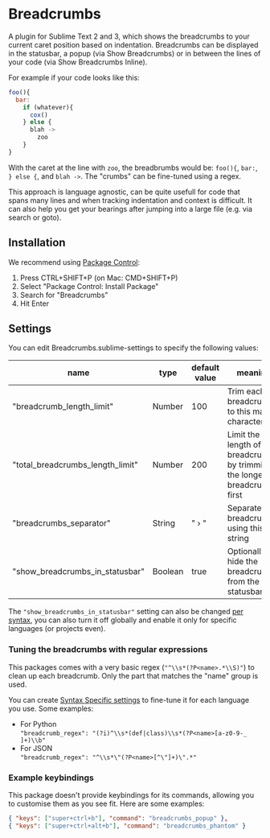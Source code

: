 # Breadcrumbs
A plugin for Sublime Text 2 and 3, which shows the breadcrumbs to your current caret position based on indentation.
Breadcrumbs can be displayed in the statusbar, a popup (via Show Breadcrumbs) or in between the lines of your code (via Show Breadcrumbs Inline).

For example if your code looks like this:

```javascript
foo(){
  bar:
    if (whatever){
      cox()
    } else {
      blah ->
        zoo
    }
}
```

With the caret at the line with `zoo`, the breadbrumbs would be:
`foo(){`, `bar:`, `} else {`, and `blah ->`. The "crumbs" can be fine-tuned using a regex.

This approach is language agnostic, can be quite usefull for code that spans many lines and when tracking indentation and context is difficult. It can also help you get your bearings after jumping into a large file (e.g. via search or goto).

## Installation

We recommend using [Package Control](https://packagecontrol.io/):

1. Press CTRL+SHIFT+P (on Mac: CMD+SHIFT+P)
2. Select "Package Control: Install Package"
3. Search for "Breadcrumbs"
4. Hit Enter

## Settings

You can edit Breadcrumbs.sublime-settings to specify the following values:

| name | type | default value | meaning |
|------|------|---------|---------|
|"breadcrumb_length_limit" | Number | 100 | Trim each breadcrumb to this many characters |
| "total_breadcrumbs_length_limit" | Number | 200 | Limit the total length of the breadcrumbs, by trimming the longest breadcrumbs first |
| "breadcrumbs_separator" | String | " › " | Separate breadcrumbs using this string |
| "show_breadcrumbs_in_statusbar" | Boolean | true | Optionally hide the breadcrumbs from the statusbar |

The `"show_breadcrumbs_in_statusbar"` setting can also be changed [per syntax](https://www.sublimetext.com/docs/3/settings.html), you can also turn it off globally and enable it only for specific languages (or projects even).

### Tuning the breadcrumbs with regular expressions

This packages comes with a very basic regex (`"^\\s*(?P<name>.*\\S)"`) to clean up each breadcrumb. Only the part that matches the "name" group is used.

You can create [Syntax Specific settings](https://www.sublimetext.com/docs/3/settings.html) to fine-tune it for each language you use. Some examples:

- For Python  
`"breadcrumb_regex": "(?i)^\\s*(def|class)\\s*(?P<name>[a-z0-9-_ ]+)\\b"`
- For JSON  
`"breadcrumb_regex": "^\\s*\"(?P<name>[^\"]+)\".*"`

### Example keybindings

This package doesn't provide keybindings for its commands, allowing you to customise them as you see fit. Here are some examples:

```json
{ "keys": ["super+ctrl+b"], "command": "breadcrumbs_popup" },
{ "keys": ["super+ctrl+alt+b"], "command": "breadcrumbs_phantom" }
```
